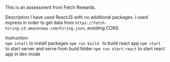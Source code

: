This is an assessment from Fetch Rewards.

Description
I have used ReactJS with no additional packages. I used express in order to get data from 
`https://fetch-hiring.s3.amazonaws.com/hiring.json`, avoiding CORS.

Instruction:  
`npm intall` to install packages
`npm run build ` to build react app
`npm start` to start server and serve from build folder
`npm run start:react` to start react app in dev mode
